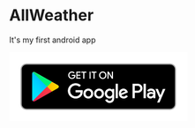 # AllWeather
It's my first android app


<!--<img src="https://github.com/vise950/AllWeather/blob/master/screenshot/daily.png"  width="280" height="500">-->
<!--<img src="https://github.com/vise950/AllWeather/blob/master/screenshot/forecast.png"  width="280" height="500">-->
<!--<img src="https://github.com/vise950/AllWeather/blob/master/screenshot/search.png"  width="280" height="500">-->

<a href="https://play.google.com/store/apps/details?id=com.dev.nicola.allweather">
  <img alt="Get it on Google Play"
       src="https://github.com/vise950/AllWeather/blob/master/google-play-badge.png" />
</a>


